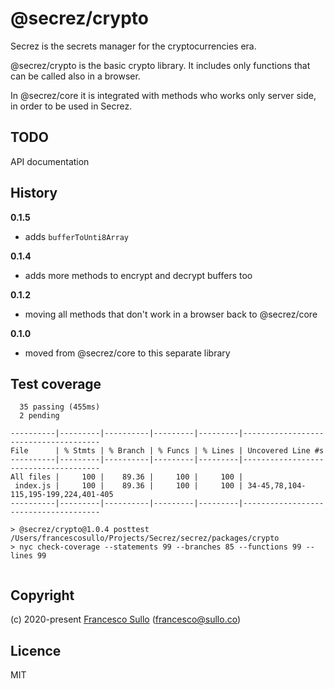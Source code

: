 # @secrez/crypto

Secrez is the secrets manager for the cryptocurrencies era.

@secrez/crypto is the basic crypto library. It includes only functions that can be called also in a browser.

In @secrez/core it is integrated with methods who works only server side, in order to be used in Secrez.

## TODO

API documentation

## History

**0.1.5**

- adds `bufferToUnti8Array`

**0.1.4**

- adds more methods to encrypt and decrypt buffers too

**0.1.2**

- moving all methods that don't work in a browser back to @secrez/core

**0.1.0**

- moved from @secrez/core to this separate library

## Test coverage

```
  35 passing (455ms)
  2 pending

----------|---------|----------|---------|---------|--------------------------------------
File      | % Stmts | % Branch | % Funcs | % Lines | Uncovered Line #s                    
----------|---------|----------|---------|---------|--------------------------------------
All files |     100 |    89.36 |     100 |     100 |                                      
 index.js |     100 |    89.36 |     100 |     100 | 34-45,78,104-115,195-199,224,401-405 
----------|---------|----------|---------|---------|--------------------------------------

> @secrez/crypto@1.0.4 posttest /Users/francescosullo/Projects/Secrez/secrez/packages/crypto
> nyc check-coverage --statements 99 --branches 85 --functions 99 --lines 99


```

## Copyright

(c) 2020-present [Francesco Sullo](https://francesco.sullo.co) (<francesco@sullo.co>)

## Licence

MIT
